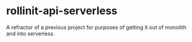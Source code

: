 # rollinit-api-serverless
A refractor of a previous project for purposes of getting it out of monolith and into serverless.
